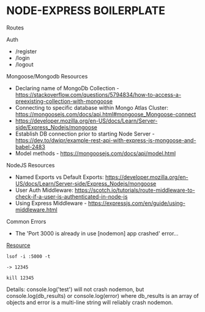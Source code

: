 # NODE-EXPRESS BOILERPLATE

Routes

Auth
- /register
- /login
- /logout

Mongoose/Mongodb Resources
- Declaring name of MongoDb Collection - https://stackoverflow.com/questions/5794834/how-to-access-a-preexisting-collection-with-mongoose
- Connecting to specific database within Mongo Atlas Cluster: https://mongoosejs.com/docs/api.html#mongoose_Mongoose-connect
- https://developer.mozilla.org/en-US/docs/Learn/Server-side/Express_Nodejs/mongoose
- Establish DB connection prior to starting Node Server - https://dev.to/dwipr/example-rest-api-with-express-js-mongoose-and-babel-2483
- Model methods - https://mongoosejs.com/docs/api/model.html


NodeJS Resources

- Named Exports vs Default Exports: https://developer.mozilla.org/en-US/docs/Learn/Server-side/Express_Nodejs/mongoose
- User Auth Middleware: https://scotch.io/tutorials/route-middleware-to-check-if-a-user-is-authenticated-in-node-js
- Using Express Middleware - https://expressjs.com/en/guide/using-middleware.html

Common Errors
- The 'Port 3000 is already in use [nodemon] app crashed' error...

[Resource](https://stackoverflow.com/questions/58605392/port-3000-is-already-in-use-nodemon-app-crashed-waiting-for-file-changes-bef)

```
lsof -i :5000 -t

-> 12345

kill 12345
```

Details: console.log('test') will not crash nodemon, but console.log(db_results) or console.log(error) where db_results is an array of objects and error is a multi-line string will reliably crash nodemon.